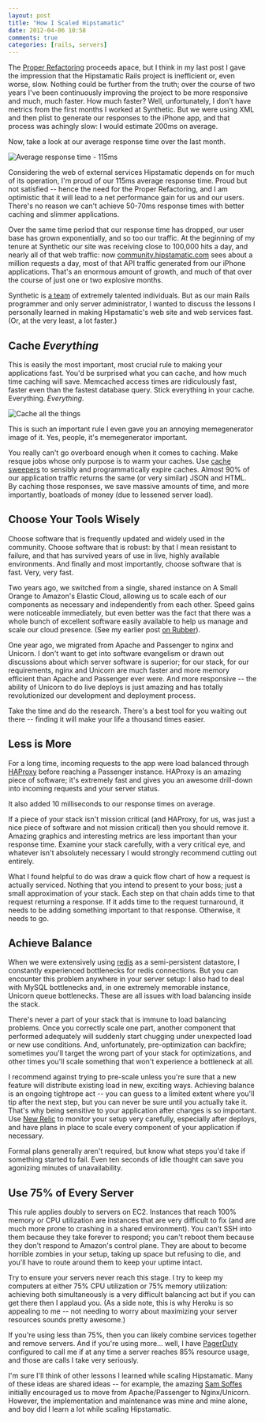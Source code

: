 ```yaml
---
layout: post
title: "How I Scaled Hipstamatic"
date: 2012-04-06 10:58
comments: true
categories: [rails, servers]
---
```

The [Proper Refactoring](http://joshsymonds.com/blog/2012/04/03/how-to-refactor-a-large-and-old-project/) proceeds apace, but I think in my last post I gave the impression that the Hipstamatic Rails project is inefficient or, even worse, slow. Nothing could be further from the truth; over the course of two years I've been continuously improving the project to be more responsive and much, much faster. How much faster? Well, unfortunately, I don't have metrics from the first months I worked at Synthetic. But we were using XML and then plist to generate our responses to the iPhone app, and that process was achingly slow: I would estimate 200ms on average. 

Now, take a look at our average response time over the last month.

![Average response time - 115ms](http://f.cl.ly/items/1H0v0C420X0a1O3Y2p3Y/Hipstaweb%20-%20New%20Relic-1.jpg)

Considering the web of external services Hipstamatic depends on for much of its operation, I'm proud of our 115ms average response time. Proud but not satisfied -- hence the need for the Proper Refactoring, and I am optimistic that it will lead to a net performance gain for us and our users. There's no reason we can't achieve 50-70ms response times with better caching and slimmer applications.

Over the same time period that our response time has dropped, our user base has grown exponentially, and so too our traffic. At the beginning of my tenure at Synthetic our site was receiving close to 100,000 hits a day, and nearly all of that web traffic: now [community.hipstamatic.com](http://community.hipstamatic.com) sees about a million requests a day, most of that API traffic generated from our iPhone applications. That's an enormous amount of growth, and much of that over the course of just one or two explosive months.

Synthetic is [a team](http://heysynthetic.com/about_us/) of extremely talented individuals. But as our main Rails programmer and only server administrator, I wanted to discuss the lessons I personally learned in making Hipstamatic's web site and web services fast. (Or, at the very least, a lot faster.)

<!-- more -->

## Cache *Everything*

This is easily the most important, most crucial rule to making your applications fast. You'd be surprised what you can cache, and how much time caching will save. Memcached access times are ridiculously fast, faster even than the fastest database query. Stick everything in your cache. Everything. *Everything*.

![Cache all the things](http://f.cl.ly/items/3f0J2M0H3o3h0w1X1i3m/cache-all-the-things.jpg)

This is such an important rule I even gave you an annoying memegenerator image of it. Yes, people, it's memegenerator important.

You really can't go overboard enough when it comes to caching. Make resque jobs whose only purpose is to warm your caches. Use [cache sweepers](http://api.rubyonrails.org/classes/ActionController/Caching/Sweeping.html) to sensibly and programmatically expire caches. Almost 90% of our application traffic returns the same (or very similar) JSON and HTML. By caching those responses, we save massive amounts of time, and more importantly, boatloads of money (due to lessened server load).

## Choose Your Tools Wisely

Choose software that is frequently updated and widely used in the community. Choose software that is robust: by that I mean resistant to failure, and that has survived years of use in live, highly available environments. And finally and most importantly, choose software that is fast. Very, very fast.

Two years ago, we switched from a single, shared instance on A Small Orange to Amazon's Elastic Cloud, allowing us to scale each of our components as necessary and independently from each other. Speed gains were noticeable immediately, but even better was the fact that there was a whole bunch of excellent software easily available to help us manage and scale our cloud presence. (See my earlier post [on Rubber](http://joshsymonds.com/blog/2012/02/23/why-i-like-rubber/)).

One year ago, we migrated from Apache and Passenger to nginx and Unicorn. I don't want to get into software evangelism or drawn out discussions about which server software is superior; for our stack, for our requirements, nginx and Unicorn are much faster and more memory efficient than Apache and Passenger ever were. And more responsive -- the ability of Unicorn to do live deploys is just amazing and has totally revolutionized our development and deployment process.

Take the time and do the research. There's a best tool for you waiting out there -- finding it will make your life a thousand times easier.

## Less is More

For a long time, incoming requests to the app were load balanced through [HAProxy](http://haproxy.1wt.eu/) before reaching a Passenger instance. HAProxy is an amazing piece of software; it's extremely fast and gives you an awesome drill-down into incoming requests and your server status.

It also added 10 milliseconds to our response times on average.

If a piece of your stack isn't mission critical (and HAProxy, for us, was just a nice piece of software and not mission critical) then you should remove it. Amazing graphics and interesting metrics are less important than your response time. Examine your stack carefully, with a very critical eye, and whatever isn't absolutely necessary I would strongly recommend cutting out entirely.

What I found helpful to do was draw a quick flow chart of how a request is actually serviced. Nothing that you intend to present to your boss; just a small approximation of your stack. Each step on that chain adds time to that request returning a response. If it adds time to the request turnaround, it needs to be adding something important to that response. Otherwise, it needs to go.

## Achieve Balance

When we were extensively using [redis](http://redis.io/) as a semi-persistent datastore, I constantly experienced bottlenecks for redis connections. But you can encounter this problem anywhere in your server setup: I also had to deal with MySQL bottlenecks and, in one extremely memorable instance, Unicorn queue bottlenecks. These are all issues with load balancing inside the stack.

There's never a part of your stack that is immune to load balancing problems. Once you correctly scale one part, another component that performed adequately will suddenly start chugging under unexpected load or new use conditions. And, unfortunately, pre-optimization can backfire; sometimes you'll target the wrong part of your stack for optimizations, and other times you'll scale something that won't experience a bottleneck at all.

I recommend against trying to pre-scale unless you're sure that a new feature will distribute existing load in new, exciting ways. Achieving balance is an ongoing tightrope act -- you can guess to a limited extent where you'll tip after the next step, but you can never be sure until you actually take it. That's why being sensitive to your application after changes is so important. Use [New Relic](http://newrelic.com/) to monitor your setup very carefully, especially after deploys, and have plans in place to scale every component of your application if necessary.

Formal plans generally aren't required, but know what steps you'd take if something started to fail. Even ten seconds of idle thought can save you agonizing minutes of unavailability.

## Use 75% of Every Server

This rule applies doubly to servers on EC2. Instances that reach 100% memory or CPU utilization are instances that are very difficult to fix (and are much more prone to crashing in a shared environment). You can't SSH into them because they take forever to respond; you can't reboot them because they don't respond to Amazon's control plane. They are about to become horrible zombies in your setup, taking up space but refusing to die, and you'll have to route around them to keep your uptime intact.

Try to ensure your servers never reach this stage. I try to keep my computers at either 75% CPU utilization or 75% memory utilization: achieving both simultaneously is a very difficult balancing act but if you can get there then I applaud you. (As a side note, this is why Heroku is so appealing to me -- not needing to worry about maximizing your server resources sounds pretty awesome.)

If you're using less than 75%, then you can likely combine services together and remove servers. And if you're using more... well, I have [PagerDuty](http://www.pagerduty.com/) configured to call me if at any time a server reaches 85% resource usage, and those are calls I take very seriously.

I'm sure I'll think of other lessons I learned while scaling Hipstamatic. Many of these ideas are shared ideas -- for example, the amazing [Sam Soffes](http://samsoff.es/) initially encouraged us to move from Apache/Passenger to Nginx/Unicorn. However, the implementation and maintenance was mine and mine alone, and boy did I learn a lot while scaling Hipstamatic.